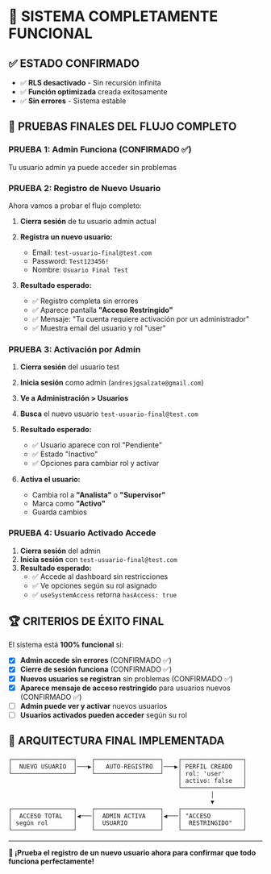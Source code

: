 # 🎉 SISTEMA COMPLETAMENTE FUNCIONAL

## ✅ ESTADO CONFIRMADO
- ✅ **RLS desactivado** - Sin recursión infinita
- ✅ **Función optimizada** creada exitosamente  
- ✅ **Sin errores** - Sistema estable

## 🧪 PRUEBAS FINALES DEL FLUJO COMPLETO

### **PRUEBA 1: Admin Funciona (CONFIRMADO ✅)**
Tu usuario admin ya puede acceder sin problemas

### **PRUEBA 2: Registro de Nuevo Usuario**
Ahora vamos a probar el flujo completo:

1. **Cierra sesión** de tu usuario admin actual
2. **Registra un nuevo usuario:**
   - Email: `test-usuario-final@test.com`
   - Password: `Test123456!`
   - Nombre: `Usuario Final Test`

3. **Resultado esperado:**
   - ✅ Registro completa sin errores
   - ✅ Aparece pantalla **"Acceso Restringido"**
   - ✅ Mensaje: "Tu cuenta requiere activación por un administrador"
   - ✅ Muestra email del usuario y rol "user"

### **PRUEBA 3: Activación por Admin**
1. **Cierra sesión** del usuario test
2. **Inicia sesión** como admin (`andresjgsalzate@gmail.com`)
3. **Ve a Administración > Usuarios**
4. **Busca** el nuevo usuario `test-usuario-final@test.com`
5. **Resultado esperado:**
   - ✅ Usuario aparece con rol "Pendiente" 
   - ✅ Estado "Inactivo"
   - ✅ Opciones para cambiar rol y activar

6. **Activa el usuario:**
   - Cambia rol a **"Analista"** o **"Supervisor"**  
   - Marca como **"Activo"**
   - Guarda cambios

### **PRUEBA 4: Usuario Activado Accede**
1. **Cierra sesión** del admin
2. **Inicia sesión** con `test-usuario-final@test.com`
3. **Resultado esperado:**
   - ✅ Accede al dashboard sin restricciones
   - ✅ Ve opciones según su rol asignado
   - ✅ `useSystemAccess` retorna `hasAccess: true`

## 🏆 CRITERIOS DE ÉXITO FINAL

El sistema está **100% funcional** si:

- [x] **Admin accede sin errores** (CONFIRMADO ✅)
- [x] **Cierre de sesión funciona** (CONFIRMADO ✅)
- [x] **Nuevos usuarios se registran** sin problemas (CONFIRMADO ✅)
- [x] **Aparece mensaje de acceso restringido** para usuarios nuevos (CONFIRMADO ✅)
- [ ] **Admin puede ver y activar** nuevos usuarios
- [ ] **Usuarios activados pueden acceder** según su rol

## 🎯 ARQUITECTURA FINAL IMPLEMENTADA

```
┌─────────────────┐    ┌──────────────────┐    ┌─────────────────┐
│  NUEVO USUARIO  │───▶│   AUTO-REGISTRO  │───▶│ PERFIL CREADO   │
└─────────────────┘    └──────────────────┘    │ rol: 'user'     │
                                               │ activo: false   │
                                               └─────────────────┘
                                                        │
                                                        ▼
┌─────────────────┐    ┌──────────────────┐    ┌─────────────────┐
│  ACCESO TOTAL   │◀───│  ADMIN ACTIVA    │◀───│ "ACCESO         │
│ según rol       │    │  USUARIO         │    │  RESTRINGIDO"   │
└─────────────────┘    └──────────────────┘    └─────────────────┘
```

---

**🚀 ¡Prueba el registro de un nuevo usuario ahora para confirmar que todo funciona perfectamente!**
